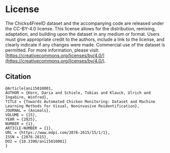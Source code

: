 # License
The Chicks4FreeID dataset and the accompanying code are released under the CC-BY-4.0 license. 
This license allows for the distribution, remixing, adaptation, and building upon the dataset in any medium or format. 
Users must give appropriate credit to the authors, include a link to the license, and clearly indicate if any changes were made. 
Commercial use of the dataset is permitted. 
For more information, please visit: [https://creativecommons.org/licenses/by/4.0/](https://creativecommons.org/licenses/by/4.0/).

## Citation
```
@Article{ani15010001,
AUTHOR = {Kern, Daria and Schiele, Tobias and Klauck, Ulrich and Ingabire, Winfred},
TITLE = {Towards Automated Chicken Monitoring: Dataset and Machine Learning Methods for Visual, Noninvasive Reidentification},
JOURNAL = {Animals},
VOLUME = {15},
YEAR = {2025},
NUMBER = {1},
ARTICLE-NUMBER = {1},
URL = {https://www.mdpi.com/2076-2615/15/1/1},
ISSN = {2076-2615},
DOI = {10.3390/ani15010001}
}
```
